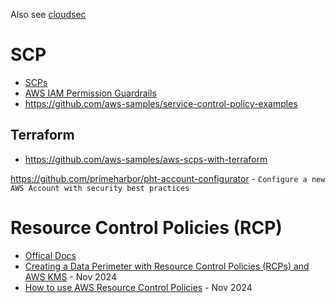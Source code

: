 Also see [cloudsec](../cloudsec.md)

# SCP
- [SCPs](https://docs.aws.amazon.com/organizations/latest/userguide/orgs_manage_policies_scps.html)
- [AWS IAM Permission Guardrails](https://aws-samples.github.io/aws-iam-permissions-guardrails/guardrails/scp-guardrails.html)
- https://github.com/aws-samples/service-control-policy-examples

## Terraform
- https://github.com/aws-samples/aws-scps-with-terraform

https://github.com/primeharbor/pht-account-configurator - `Configure a new AWS Account with security best practices`

# Resource Control Policies (RCP)
- [Offical Docs](https://docs.aws.amazon.com/organizations/latest/userguide/orgs_manage_policies_rcps.html)
- [Creating a Data Perimeter with Resource Control Policies (RCPs) and AWS KMS](https://www.fogsecurity.io/blog/data-perimeters-with-resource-control-policies-and-aws-kms) - Nov 2024
- [How to use AWS Resource Control Policies](https://www.wiz.io/blog/how-to-use-aws-resource-control-policies) - Nov 2024
